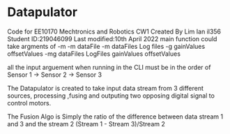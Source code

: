 # Datapulator

Code for EE10170 Mechtronics and Robotics CW1
Created By Lim Ian il356 Student ID:219046099
Last modified:10th April 2022
main function could take argments of 
  -m
  -m dataFile
  -m dataFiles Log files
  -g gainValues offsetValues
  -mg dataFiles LogFiles gainValues offsetValues

all the input arguement when running in the CLI must be in the order of Sensor 1 -> Sensor 2 -> Sensor 3





The Datapulator is created to take input data stream from 3 different sources, processing ,fusing and outputing two opposing digital signal to control motors.

The Fusion Algo is Simply the ratio of the difference between data stream 1 and 3 and the stream 2
(Stream 1 - Stream 3)/Stream 2

